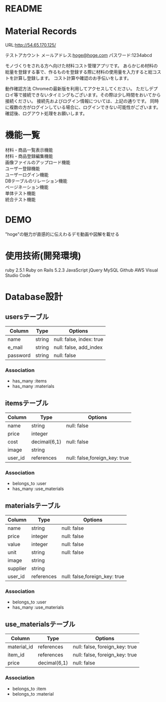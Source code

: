 # README


# Material Records

URL:http://54.65.170.125/

テストアカウント
    メールアドレス:hoge@hoge.com
    パスワード:1234abcd

モノづくりをされる方へ向けた材料コスト管理アプリです。
あらかじめ材料の総量を登録する事で、作るものを登録する際に材料の使用量を入力すると総コストを計算し登録します。
コスト計算や確認のお手伝いをします。

動作確認方法
Chromeの最新版を利用してアクセスしてください。
ただしデプロイ等で接続できないタイミングもございます。その際は少し時間をおいてから接続ください。
接続先およびログイン情報については、上記の通りです。
同時に複数の方がログインしている場合に、ログインできない可能性がございます。
確認後、ログアウト処理をお願いします。

# 機能一覧

材料・商品一覧表示機能  
材料・商品登録編集機能  
画像ファイルのアップロード機能  
ユーザー登録機能  
ユーザーログイン機能  
DBテーブルのリレーション機能  
ページネーション機能  
単体テスト機能  
統合テスト機能  

# DEMO

"hoge"の魅力が直感的に伝えわるデモ動画や図解を載せる
 
# 使用技術(開発環境)
 
 ruby 2.5.1
 Ruby on Rails 5.2.3
 JavaScript
 jQuery
 MySQL
 Github
 AWS
 Visual Studio Code

# Database設計

## usersテーブル

|Column|Type|Options|
|------|----|-------|
|name|string|null: false, index: true|
|e_mail|string|null: false, add_index|
|password|string|null: false|

### Association
- has_many :items
- has_many :materials



## itemsテーブル

|Column|Type|Options|
|------|----|-------|
|name|string|null: false|
|price|integer||
|cost|decimal(6,1)|null: false|
|image|string||
|user_id|references|null: false,foreign_key: true|

### Association
- belongs_to :user
- has_many :use_materials


## materialsテーブル

|Column|Type|Options|
|------|----|-------|
|name|string|null: false|
|price|integer|null: false|
|value|integer|null: false|
|unit|string|null: false|
|image|string||
|supplier|string||
|user_id|references|null: false,foreign_key: true|


### Association
- belongs_to :user
- has_many :use_materials


## use_materialsテーブル

|Column|Type|Options|
|------|----|-------|
|material_id|references|null: false, foreign_key: true|
|item_id|references|null: false, foreign_key: true|
|price|decimal(6,1)|null: false|

### Association
- belongs_to :item
- belongs_to :material
